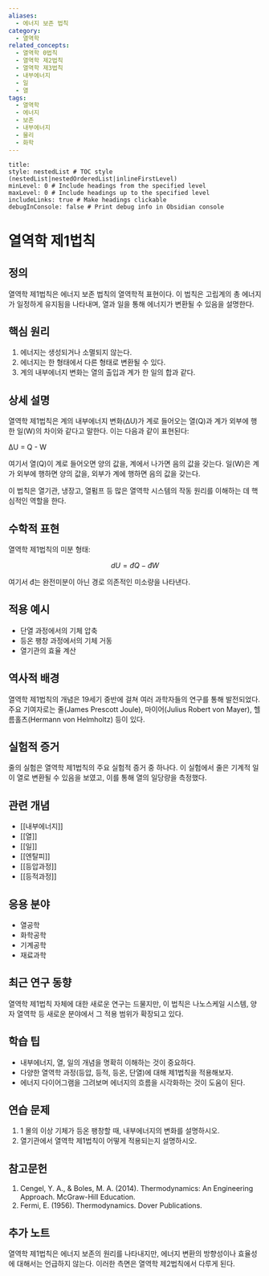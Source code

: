 ```yaml
---
aliases:
  - 에너지 보존 법칙
category:
  - 열역학
related_concepts:
  - 열역학 0법칙
  - 열역학 제2법칙
  - 열역학 제3법칙
  - 내부에너지
  - 일
  - 열
tags:
  - 열역학
  - 에너지
  - 보존
  - 내부에너지
  - 물리
  - 화학
---
```


```table-of-contents
title: 
style: nestedList # TOC style (nestedList|nestedOrderedList|inlineFirstLevel)
minLevel: 0 # Include headings from the specified level
maxLevel: 0 # Include headings up to the specified level
includeLinks: true # Make headings clickable
debugInConsole: false # Print debug info in Obsidian console
```
# 열역학 제1법칙

## 정의
열역학 제1법칙은 에너지 보존 법칙의 열역학적 표현이다. 이 법칙은 고립계의 총 에너지가 일정하게 유지됨을 나타내며, 열과 일을 통해 에너지가 변환될 수 있음을 설명한다.

## 핵심 원리
1. 에너지는 생성되거나 소멸되지 않는다.
2. 에너지는 한 형태에서 다른 형태로 변환될 수 있다.
3. 계의 내부에너지 변화는 열의 출입과 계가 한 일의 합과 같다.

## 상세 설명
열역학 제1법칙은 계의 내부에너지 변화(ΔU)가 계로 들어오는 열(Q)과 계가 외부에 행한 일(W)의 차이와 같다고 말한다. 이는 다음과 같이 표현된다:

ΔU = Q - W

여기서 열(Q)이 계로 들어오면 양의 값을, 계에서 나가면 음의 값을 갖는다. 일(W)은 계가 외부에 행하면 양의 값을, 외부가 계에 행하면 음의 값을 갖는다.

이 법칙은 열기관, 냉장고, 열펌프 등 많은 열역학 시스템의 작동 원리를 이해하는 데 핵심적인 역할을 한다.

## 수학적 표현
열역학 제1법칙의 미분 형태:

$$ dU = đQ - đW $$

여기서 đ는 완전미분이 아닌 경로 의존적인 미소량을 나타낸다.

## 적용 예시
- 단열 과정에서의 기체 압축
- 등온 팽창 과정에서의 기체 거동
- 열기관의 효율 계산

## 역사적 배경
열역학 제1법칙의 개념은 19세기 중반에 걸쳐 여러 과학자들의 연구를 통해 발전되었다. 주요 기여자로는 줄(James Prescott Joule), 마이어(Julius Robert von Mayer), 헬름홀츠(Hermann von Helmholtz) 등이 있다.

## 실험적 증거
줄의 실험은 열역학 제1법칙의 주요 실험적 증거 중 하나다. 이 실험에서 줄은 기계적 일이 열로 변환될 수 있음을 보였고, 이를 통해 열의 일당량을 측정했다.

## 관련 개념
- [[내부에너지]]
- [[열]]
- [[일]]
- [[엔탈피]]
- [[등압과정]]
- [[등적과정]]

## 응용 분야
- 열공학
- 화학공학
- 기계공학
- 재료과학

## 최근 연구 동향
열역학 제1법칙 자체에 대한 새로운 연구는 드물지만, 이 법칙은 나노스케일 시스템, 양자 열역학 등 새로운 분야에서 그 적용 범위가 확장되고 있다.

## 학습 팁
- 내부에너지, 열, 일의 개념을 명확히 이해하는 것이 중요하다.
- 다양한 열역학 과정(등압, 등적, 등온, 단열)에 대해 제1법칙을 적용해보자.
- 에너지 다이어그램을 그려보며 에너지의 흐름을 시각화하는 것이 도움이 된다.

## 연습 문제
1. 1 몰의 이상 기체가 등온 팽창할 때, 내부에너지의 변화를 설명하시오.
2. 열기관에서 열역학 제1법칙이 어떻게 적용되는지 설명하시오.

## 참고문헌
1. Cengel, Y. A., & Boles, M. A. (2014). Thermodynamics: An Engineering Approach. McGraw-Hill Education.
2. Fermi, E. (1956). Thermodynamics. Dover Publications.

## 추가 노트
열역학 제1법칙은 에너지 보존의 원리를 나타내지만, 에너지 변환의 방향성이나 효율성에 대해서는 언급하지 않는다. 이러한 측면은 열역학 제2법칙에서 다루게 된다.